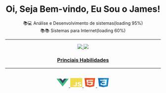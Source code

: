
<div align="center">
 <h1>Oi, Seja Bem-vindo, Eu Sou o James! </h1>

📚💻 Análise e Desenvolvimento de sistemas(loading 95%)<br/>
📚📚 Sistemas para Internet(loading 60%)
  <hr/>
</div>
<div align="center">
  <a href="https://github.com/JamesDev5">
  <img height="180em" src="https://github-readme-stats.vercel.app/api?username=JamesDev5&show_icons=true&theme=aura&include_all_commits=true&count_private=true"/>
  <img height="180em" src="https://github-readme-stats.vercel.app/api/top-langs/?username=jamesDev5&layout=compact&langs_count=7&theme=aura"/>
</div >
  <h3 align="center">Princiais Habilidades</h3>
  <hr/>
 
  <div align="center"  style="center: inline_block"><br>
  <img  height="30" width="40" src="https://github.com/devicons/devicon/blob/master/icons/vuejs/vuejs-original.svg">
  <img  height="30" width="40" src="https://raw.githubusercontent.com/devicons/devicon/master/icons/javascript/javascript-plain.svg">
  <img  height="30" width="40" src="https://raw.githubusercontent.com/devicons/devicon/master/icons/html5/html5-original.svg">
  <img  height="30" width="40" src="https://raw.githubusercontent.com/devicons/devicon/master/icons/css3/css3-original.svg">
  
</div>
  

